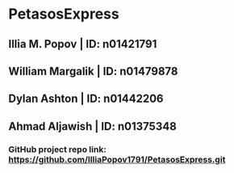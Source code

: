 # PetasosExpress

## Illia M. Popov | ID: n01421791
## William Margalik | ID: n01479878
## Dylan Ashton | ID: n01442206
## Ahmad Aljawish | ID: n01375348

### GitHub project repo link: https://github.com/IlliaPopov1791/PetasosExpress.git

